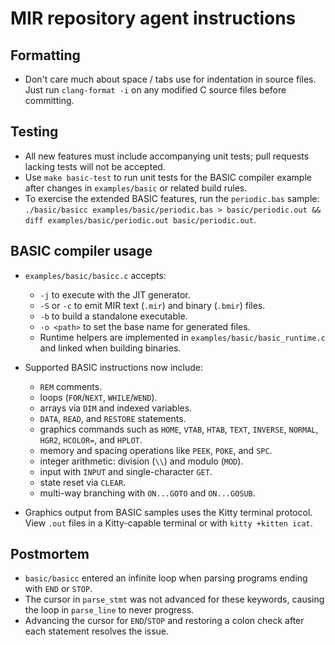 # MIR repository agent instructions

## Formatting
- Don't care much about space / tabs use for indentation in source files. Just run `clang-format -i` on any modified C source files before committing.

## Testing
- All new features must include accompanying unit tests; pull requests lacking
  tests will not be accepted.
- Use `make basic-test` to run unit tests for the BASIC compiler example after changes in `examples/basic` or related build rules.
- To exercise the extended BASIC features, run the `periodic.bas` sample:
  `./basic/basicc examples/basic/periodic.bas > basic/periodic.out && diff examples/basic/periodic.out basic/periodic.out`.

## BASIC compiler usage
- `examples/basic/basicc.c` accepts:
  - `-j` to execute with the JIT generator.
  - `-S` or `-c` to emit MIR text (`.mir`) and binary (`.bmir`) files.
  - `-b` to build a standalone executable.
  - `-o <path>` to set the base name for generated files.
  - Runtime helpers are implemented in `examples/basic/basic_runtime.c` and linked when building binaries.

- Supported BASIC instructions now include:
  - `REM` comments.
  - loops (`FOR`/`NEXT`, `WHILE`/`WEND`).
  - arrays via `DIM` and indexed variables.
  - `DATA`, `READ`, and `RESTORE` statements.
  - graphics commands such as `HOME`, `VTAB`, `HTAB`, `TEXT`, `INVERSE`, `NORMAL`, `HGR2`, `HCOLOR=`, and `HPLOT`.
  - memory and spacing operations like `PEEK`, `POKE`, and `SPC`.
  - integer arithmetic: division (`\\`) and modulo (`MOD`).
  - input with `INPUT` and single-character `GET`.
  - state reset via `CLEAR`.
  - multi-way branching with `ON...GOTO` and `ON...GOSUB`.

- Graphics output from BASIC samples uses the Kitty terminal protocol. View
  `.out` files in a Kitty-capable terminal or with `kitty +kitten icat`.

## Postmortem
- `basic/basicc` entered an infinite loop when parsing programs ending with `END` or `STOP`.
- The cursor in `parse_stmt` was not advanced for these keywords, causing the loop in `parse_line` to never progress.
- Advancing the cursor for `END`/`STOP` and restoring a colon check after each statement resolves the issue.

